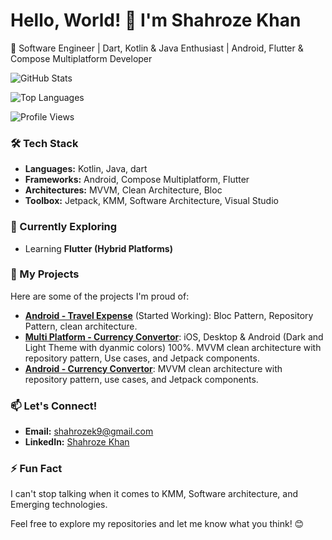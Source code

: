 # Hello, World! 👋 I'm Shahroze Khan

🚀 Software Engineer | Dart, Kotlin & Java Enthusiast | Android, Flutter & Compose Multiplatform Developer

![GitHub Stats](https://github-readme-stats.vercel.app/api?username=shahrozekhan&theme=jolly&show_icons=true&locale=en)

![Top Languages](https://github-readme-stats.vercel.app/api/top-langs?username=shahrozekhan&show_icons=true&theme=jolly&locale=en&layout=compact)

![Profile Views](https://komarev.com/ghpvc/?username=shahrozekhan&label=Profile%20views&color=0e75b6&style=flat)

### 🛠️ Tech Stack

- **Languages:** Kotlin, Java, dart
- **Frameworks:** Android, Compose Multiplatform, Flutter
- **Architectures:** MVVM, Clean Architecture, Bloc
- **Toolbox:** Jetpack, KMM, Software Architecture, Visual Studio

### 🌱 Currently Exploring

- Learning **Flutter (Hybrid Platforms)**

### 📂 My Projects

Here are some of the projects I'm proud of:
- [**Android - Travel Expense**](https://github.com/shahrozekhan/fcc) (Started Working): Bloc Pattern, Repository Pattern, clean architecture.
- [**Multi Platform - Currency Convertor**](https://github.com/shahrozekhan/KMPCurrencyConvertor): iOS, Desktop & Android (Dark and Light Theme with dyanmic colors) 100%. MVVM clean architecture with repository pattern, Use cases, and Jetpack components.
- [**Android - Currency Convertor**](https://github.com/shahrozekhan/CurrencyConvertorAndroid): MVVM clean architecture with repository pattern, use cases, and Jetpack components.

### 📫 Let's Connect!

- **Email:** [shahrozek9@gmail.com](mailto:shahrozek9@gmail.com)
- **LinkedIn:** [Shahroze Khan](https://www.linkedin.com/in/shahroze-khan-96085259/)

### ⚡ Fun Fact

I can't stop talking when it comes to KMM, Software architecture, and Emerging technologies.

Feel free to explore my repositories and let me know what you think! 😊
